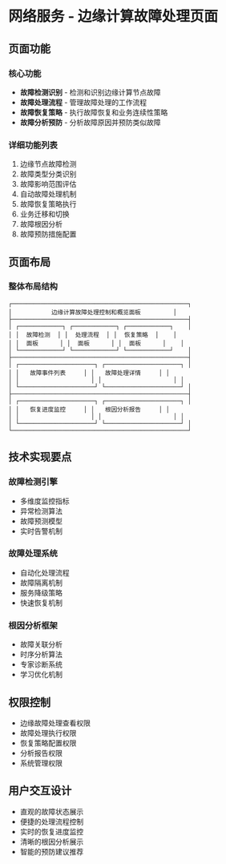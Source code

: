# 网络服务 - 边缘计算故障处理页面

## 页面功能

### 核心功能
- **故障检测识别** - 检测和识别边缘计算节点故障
- **故障处理流程** - 管理故障处理的工作流程
- **故障恢复策略** - 执行故障恢复和业务连续性策略
- **故障分析预防** - 分析故障原因并预防类似故障

### 详细功能列表
1. 边缘节点故障检测
2. 故障类型分类识别
3. 故障影响范围评估
4. 自动故障处理机制
5. 故障恢复策略执行
6. 业务迁移和切换
7. 故障根因分析
8. 故障预防措施配置

## 页面布局

### 整体布局结构
```
┌─────────────────────────────────────────────────┐
│           边缘计算故障处理控制和概览面板         │
├─────────────────────────────────────────────────┤
│ ┌────────────┐ ┌────────────┐ ┌────────────┐    │
│ │  故障检测  │ │  处理流程  │ │  恢复策略  │    │
│ │  面板      │ │  面板      │ │  面板      │    │
│ └────────────┘ └────────────┘ └────────────┘    │
├─────────────────────────────────────────────────┤
│ ┌─────────────────────┐ ┌─────────────────────┐ │
│ │   故障事件列表     │ │   故障处理详情     │ │
│ │                    │ │                    │ │
│ └─────────────────────┘ └─────────────────────┘ │
├─────────────────────────────────────────────────┤
│ ┌─────────────────────┐ ┌─────────────────────┐ │
│ │   恢复进度监控     │ │   根因分析报告     │ │
│ │                    │ │                    │ │
│ └─────────────────────┘ └─────────────────────┘ │
└─────────────────────────────────────────────────┘
```

## 技术实现要点

### 故障检测引擎
- 多维度监控指标
- 异常检测算法
- 故障预测模型
- 实时告警机制

### 故障处理系统
- 自动化处理流程
- 故障隔离机制
- 服务降级策略
- 快速恢复机制

### 根因分析框架
- 故障关联分析
- 时序分析算法
- 专家诊断系统
- 学习优化机制

## 权限控制
- 边缘故障处理查看权限
- 故障处理执行权限
- 恢复策略配置权限
- 分析报告权限
- 系统管理权限

## 用户交互设计
- 直观的故障状态展示
- 便捷的处理流程控制
- 实时的恢复进度监控
- 清晰的根因分析展示
- 智能的预防建议推荐